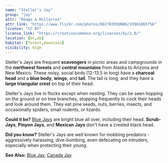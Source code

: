 ```yaml
---
name: "Steller's Jay"
group: "jay"
attr: "Reago & McClarren"
attr_link: "https://www.flickr.com/photos/80270393@N06/33981065756"
license: "CC BY"
license_link: "https://creativecommons.org/licenses/by/2.0/"
location: [bc,ab]
habitat: [forest,mountain]
visibility: high
---
```

Steller's Jays are frequent **scavengers** in picnic areas and campgrounds in the **northwest forests** and **central mountains** from Alaska to Arizona and New Mexico. These noisy, social birds (12-13.5 in long) have a **charcoal head** and a **blue body**, **wings**, and **tail**. The tail is long, and they have a **large triangular crest** on top of their head.

Steller's Jays live in flocks except when nesting. They can be seen hopping on the ground or on tree branches, stopping frequently to cock their heads and look around them. They eat pine seeds, nuts, berries, insects, and occasionally spiders, small rodents, or lizards.

**Could it be?** [Blue Jays](/birds/blujay/) are bright blue all over, including their head. **Scrub-Jays**, **Pinyon Jays**, and **Mexican Jays** don't have a crested black head.

**Did you know?** Steller's Jays are well known for mobbing predators - aggressively harassing, dive-bombing, even defecating on intruders, especially when protecting their young.

<!-- generated, do not edit -->
**See Also:**
[Blue Jay](/birds/blujay/),
[Canada Jay](/birds/canjay/)
